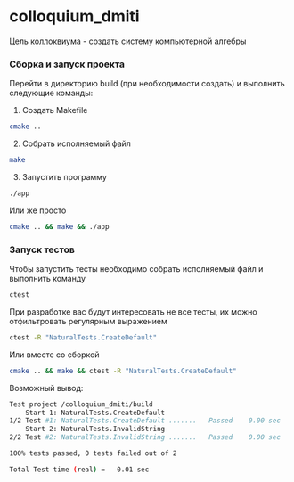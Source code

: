 # colloquium_dmiti

Цель [коллоквиума](https://docs.google.com/document/d/1Dv_6AIhxg_3ezu6VMcEnMpyfRzgym9l8PmE4ULGfjgM/edit?tab=t.0) - создать систему компьютерной алгебры

### Сборка и запуск проекта

Перейти в директорию build (при необходимости создать) и выполнить следующие команды:

1. Создать Makefile
```bash
cmake ..
```

2. Собрать исполняемый файл
```bash
make
```

3. Запустить программу
```bash
./app
```

Или же просто
```bash
cmake .. && make && ./app
```

### Запуск тестов

Чтобы запустить тесты необходимо собрать исполняемый файл и выполнить команду
```bash
ctest
```

При разработке вас будут интересовать не все тесты, их можно отфильтровать регулярным выражением
```bash
ctest -R "NaturalTests.CreateDefault"
```

Или вместе со сборкой
```bash
cmake .. && make && ctest -R "NaturalTests.CreateDefault"
```

Возможный вывод:
```bash
Test project /colloquium_dmiti/build
    Start 1: NaturalTests.CreateDefault
1/2 Test #1: NaturalTests.CreateDefault .......   Passed    0.00 sec
    Start 2: NaturalTests.InvalidString
2/2 Test #2: NaturalTests.InvalidString .......   Passed    0.00 sec

100% tests passed, 0 tests failed out of 2

Total Test time (real) =   0.01 sec
```